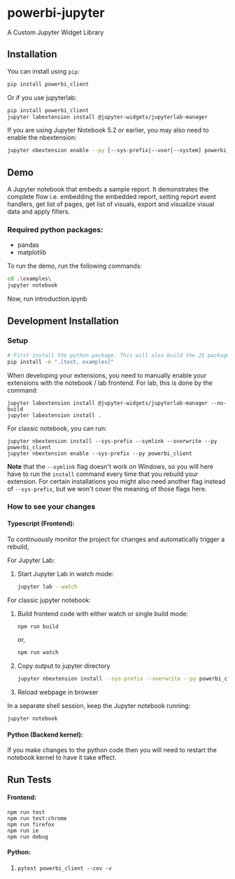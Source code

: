 
# powerbi-jupyter

A Custom Jupyter Widget Library

## Installation

You can install using `pip`:

```bash
pip install powerbi_client
```

Or if you use jupyterlab:

```bash
pip install powerbi_client
jupyter labextension install @jupyter-widgets/jupyterlab-manager
```

If you are using Jupyter Notebook 5.2 or earlier, you may also need to enable
the nbextension:
```bash
jupyter nbextension enable --py [--sys-prefix|--user|--system] powerbi_client
```

## Demo
A Jupyter notebook that embeds a sample report.
It demonstrates the complete flow i.e. embedding the embedded report, setting report event handlers, get list of pages, get list of visuals, export and visualize visual data and apply filters.

### Required python packages:
- pandas
- matplotlib

To run the demo, run the following commands:
```bash
cd .\examples\
jupyter notebook
```
Now, run introduction.ipynb

## Development Installation

### Setup
```bash
# First install the python package. This will also build the JS packages.
pip install -e ".[test, examples]"
```

When developing your extensions, you need to manually enable your extensions with the
notebook / lab frontend. For lab, this is done by the command:

```
jupyter labextension install @jupyter-widgets/jupyterlab-manager --no-build
jupyter labextension install .
```

For classic notebook, you can run:

```
jupyter nbextension install --sys-prefix --symlink --overwrite --py powerbi_client
jupyter nbextension enable --sys-prefix --py powerbi_client
```

__Note__ that the `--symlink` flag doesn't work on Windows, so you will here have to run
the `install` command every time that you rebuild your extension. For certain installations
you might also need another flag instead of `--sys-prefix`, but we won't cover the meaning
of those flags here.

### How to see your changes
#### Typescript (Frontend):
To continuously monitor the project for changes and automatically trigger a rebuild, 

For Jupyter Lab:
1. Start Jupyter Lab in watch mode:
    ```bash
    jupyter lab --watch
    ```

For classic jupyter notebook:
1. Build frontend code with either watch or single build mode:
    ```bash
    npm run build 
    ```
    or,
    ```bash
    npm run watch
    ```

1. Copy output to jupyter directory
    ```bash
    jupyter nbextension install --sys-prefix --overwrite --py powerbi_client
    ```

1. Reload webpage in browser

In a separate shell session, keep the Jupyter notebook running:
```bash
jupyter notebook
```

#### Python (Backend kernel):
If you make changes to the python code then you will need to restart the notebook kernel to have it take effect.

## Run Tests
#### Frontend:
`npm run test`<br/>
`npm run test:chrome`<br/>
`npm run firefox`<br/>
`npm run ie`<br/>
`npm run debug`<br/>

#### Python:
1. `pytest powerbi_client --cov -v`
